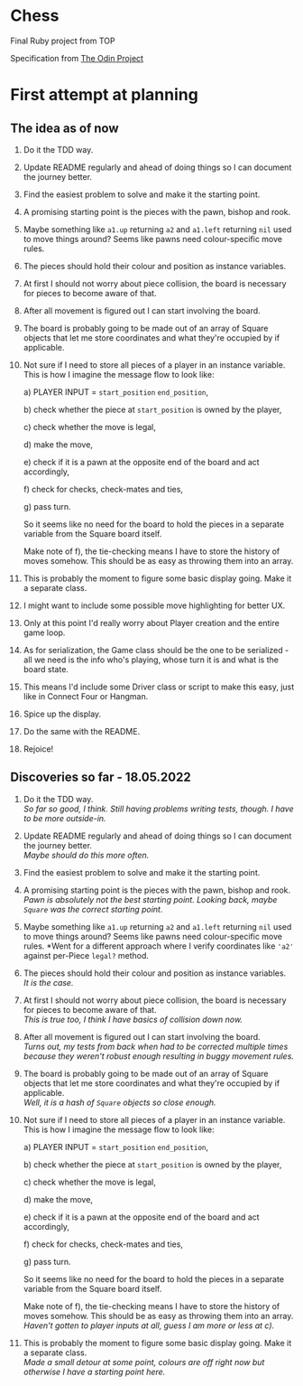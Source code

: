 # Chess
Final Ruby project from TOP

Specification from [The Odin Project](https://www.theodinproject.com/lessons/ruby-ruby-final-project)

# First attempt at planning

## The idea as of now

1. Do it the TDD way.
2. Update README regularly and ahead of doing things so I can document the journey better.
3. Find the easiest problem to solve and make it the starting point.
4. A promising starting point is the pieces with the pawn, bishop and rook.
5. Maybe something like `a1.up` returning `a2` and `a1.left` returning `nil` used to move things around? Seems like pawns need colour-specific move rules.
6. The pieces should hold their colour and position as instance variables.
7. At first I should not worry about piece collision, the board is necessary for pieces to become aware of that.
8. After all movement is figured out I can start involving the board.
9. The board is probably going to be made out of an array of Square objects that let me store coordinates and what they're occupied by if applicable.
10. Not sure if I need to store all pieces of a player in an instance variable. This is how I imagine the message flow to look like:

    a) PLAYER INPUT = `start_position` `end_position`,

    b) check whether the piece at `start_position` is owned by the player,

    c) check whether the move is legal,

    d) make the move,

    e) check if it is a pawn at the opposite end of the board and act accordingly,

    f) check for checks, check-mates and ties,

    g) pass turn.

    So it seems like no need for the board to hold the pieces in a separate variable from the Square board itself.

    Make note of f), the tie-checking means I have to store the history of moves somehow. This should be as easy as throwing them into an array.

11. This is probably the moment to figure some basic display going. Make it a separate class.
12. I might want to include some possible move highlighting for better UX.
13. Only at this point I'd really worry about Player creation and the entire game loop.
14. As for serialization, the Game class should be the one to be serialized - all we need is the info who's playing, whose turn it is and what is the board state.
15. This means I'd include some Driver class or script to make this easy, just like in Connect Four or Hangman.
16. Spice up the display.
17. Do the same with the README.
18. Rejoice!

## Discoveries so far - 18.05.2022

1. Do it the TDD way.   
    *So far so good, I think. Still having problems writing tests, though. I have to be more outside-in.*
2. Update README regularly and ahead of doing things so I can document the journey better.   
    *Maybe should do this more often.*
3. Find the easiest problem to solve and make it the starting point. 
4. A promising starting point is the pieces with the pawn, bishop and rook.   
    *Pawn is absolutely not the best starting point. Looking back, maybe `Square` was the correct starting point.*
5. Maybe something like `a1.up` returning `a2` and `a1.left` returning `nil` used to move things around? Seems like pawns need colour-specific move rules.    *Went for a different approach where I verify coordinates like `'a2'` against per-Piece `legal?` method.
6. The pieces should hold their colour and position as instance variables.   
    *It is the case.*
7. At first I should not worry about piece collision, the board is necessary for pieces to become aware of that.   
    *This is true too, I think I have basics of collision down now.*
8. After all movement is figured out I can start involving the board.   
    *Turns out, my tests from back when had to be corrected multiple times because they weren't robust enough resulting in buggy movement rules.*
9. The board is probably going to be made out of an array of Square objects that let me store coordinates and what they're occupied by if applicable.  
    *Well, it is a hash of `Square` objects so close enough.*
10. Not sure if I need to store all pieces of a player in an instance variable. This is how I imagine the message flow to look like:

    a) PLAYER INPUT = `start_position` `end_position`,

    b) check whether the piece at `start_position` is owned by the player,

    c) check whether the move is legal,

    d) make the move,

    e) check if it is a pawn at the opposite end of the board and act accordingly,

    f) check for checks, check-mates and ties,

    g) pass turn.

    So it seems like no need for the board to hold the pieces in a separate variable from the Square board itself.

    Make note of f), the tie-checking means I have to store the history of moves somehow. This should be as easy as throwing them into an array.  
    *Haven't gotten to player inputs at all, guess I am more or less at c).*
11. This is probably the moment to figure some basic display going. Make it a separate class.   
    *Made a small detour at some point, colours are off right now but otherwise I have a starting point here.*
